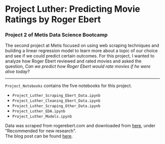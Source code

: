 # Project Luther: Predicting Movie Ratings by Roger Ebert
### Project 2 of Metis Data Science Bootcamp  

The second project at Metis focused on using web scraping techniques and building a linear regression model to learn more about a topic of our choice and see if we could predict certain outcomes. For this project, I wanted to analyze how Roger Ebert reviewed and rated movies and asked the question, *Can* *we* *predict* *how* *Roger* *Ebert* *would* *rate* *movies* *if* *he* *were* *alive* *today*?  

---  

`Project_Notebooks` contains the five notebooks for this project.  
  * `Project_Luther_Scraping_Ebert_Data.ipynb`  
  * `Project_Luther_Cleaning_Ebert_Data.ipynb`  
  * `Project_Luther_Scraping_Other_Data.ipynb`  
  * `Project_Luther_EDA.ipynb`  
  * `Project_Luther_Models.ipynb`  
  
Data was scraped from rogerebert.com and downloaded from [here](https://grouplens.org/datasets/movielens/), under "Recommended for new research".   
The blog post can be found [here](https://zachheick.github.io/2017/10/06/Predicting-Movie-Ratings-by-Roger-Ebert/).

